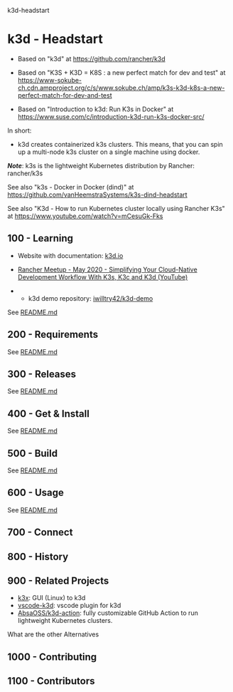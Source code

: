 k3d-headstart
# k3d - Headstart

- Based on "k3d" at https://github.com/rancher/k3d

- Based on "K3S + K3D = K8S : a new perfect match for dev and test" at https://www-sokube-ch.cdn.ampproject.org/c/s/www.sokube.ch/amp/k3s-k3d-k8s-a-new-perfect-match-for-dev-and-test

- Based on "Introduction to k3d: Run K3s in Docker" at https://www.suse.com/c/introduction-k3d-run-k3s-docker-src/

In short:

- k3d creates containerized k3s clusters. This means, that you can spin up a multi-node k3s cluster on a single machine using docker.

***Note***: k3s is the lightweight Kubernetes distribution by Rancher: rancher/k3s 

See also "k3s - Docker in Docker (dind)" at https://github.com/vanHeemstraSystems/k3s-dind-headstart

See also "K3d - How to run Kubernetes cluster locally using Rancher K3s" at https://www.youtube.com/watch?v=mCesuGk-Fks

## 100 - Learning

- Website with documentation: [k3d.io](https://k3d.io/)

- [Rancher Meetup - May 2020 - Simplifying Your Cloud-Native Development Workflow With K3s, K3c and K3d (YouTube)](https://www.youtube.com/watch?v=hMr3prm9gDM)
- - k3d demo repository: [iwilltry42/k3d-demo](https://github.com/iwilltry42/k3d-demo)

See [README.md](./100/README.md)

## 200 - Requirements

See [README.md](./200/README.md)

## 300 - Releases

See [README.md](./300/README.md)

## 400 - Get & Install

See [README.md](./400/README.md)

## 500 - Build

See [README.md](./500/README.md)

## 600 - Usage

See [README.md](./600/README.md)

## 700 - Connect

## 800 - History

## 900 - Related Projects

- [k3x](https://github.com/inercia/k3x): GUI (Linux) to k3d
- [vscode-k3d](https://github.com/inercia/vscode-k3d): vscode plugin for k3d
- [AbsaOSS/k3d-action](https://github.com/AbsaOSS/k3d-action): fully customizable GitHub Action to run lightweight Kubernetes clusters.

What are the other Alternatives

## 1000 - Contributing

## 1100 - Contributors

